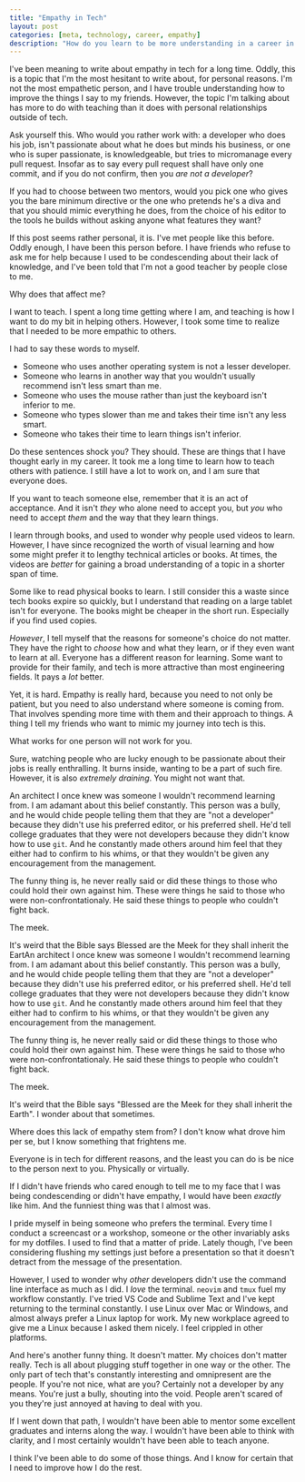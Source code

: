 ```yaml
---
title: "Empathy in Tech"
layout: post
categories: [meta, technology, career, empathy]
description: "How do you learn to be more understanding in a career in tech? Why do we even need empathy?"
---
```


I've been meaning to write about empathy in tech for a long time. Oddly, this
is a topic that I'm the most hesitant to write about, for personal reasons.
I'm not the most empathetic person, and I have trouble understanding how to
improve the things I say to my friends. However, the topic I'm talking about
has more to do with teaching than it does with personal relationships outside
of tech.

Ask yourself this. Who would you rather work with: a developer who does his
job, isn't passionate about what he does but minds his business, or one who
is super passionate, is knowledgeable, but tries to micromanage every pull
request. Insofar as to say every pull request shall have only one commit,
and if you do not confirm, then you *are not a developer*?

If you had to choose between two mentors, would you pick one who gives you
the bare minimum directive or the one who pretends he's a diva and that you
should mimic everything he does, from the choice of his editor to the tools
he builds without asking anyone what features they want?

If this post seems rather personal, it is. I've met people like this before.
Oddly enough, I have been this person before. I have friends who refuse to
ask me for help because I used to be condescending about their lack of
knowledge, and I've been told that I'm not a good teacher by people close
to me.

Why does that affect me?

I want to teach. I spent a long time getting where I am, and teaching is how
I want to do my bit in helping others. However, I took some time to realize
that I needed to be more empathic to others.

I had to say these words to myself.

* Someone who uses another operating system is not a lesser developer.
* Someone who learns in another way that you wouldn't usually recommend isn't
  less smart than me.
* Someone who uses the mouse rather than just the keyboard isn't inferior to
  me.
* Someone who types slower than me and takes their time isn't any less smart.
* Someone who takes their time to learn things isn't inferior.

Do these sentences shock you? They should. These are things that I have thought
early in my career. It took me a long time to learn how to teach others with
patience. I still have a lot to work on, and I am sure that everyone does.

If you want to teach someone else, remember that it is an act of acceptance.
And it isn't *they* who alone need to accept you, but *you* who need to accept
*them* and the way that they learn things.

I learn through books, and used to wonder why people used videos to learn.
However, I have since recognized the worth of visual learning and how some
might prefer it to lengthy technical articles or books. At times, the videos
are *better* for gaining a broad understanding of a topic in a shorter span
of time.

Some like to read physical books to learn. I still consider this a waste since
tech books expire so quickly, but I understand that reading on a large tablet
isn't for everyone. The books might be cheaper in the short run. Especially
if you find used copies.

*However*, I tell myself that the reasons for someone's choice do not matter.
They have the right to *choose* how and what they learn, or if they even
want to learn at all. Everyone has a different reason for learning. Some want
to provide for their family, and tech is more attractive than most engineering
fields. It pays a *lot* better.

Yet, it is hard. Empathy is really hard, because you need to not only be
patient, but you need to also understand where someone is coming from. That
involves spending more time with them and their approach to things. A thing I
tell my friends who want to mimic my journey into tech is this.

What works for one person will not work for you.

Sure, watching people who are lucky enough to be passionate about their jobs
is really enthralling. It burns inside, wanting to be a part of such fire.
However, it is also *extremely draining*. You might not want that.

An architect I once knew was someone I wouldn't recommend learning from. I am
adamant about this belief constantly. This person was a bully, and he would
chide people telling them that they are "not a developer" because they didn't
use his preferred editor, or his preferred shell. He'd tell college graduates
that they were not developers because they didn't know how to use `git`. And
he constantly made others around him feel that they either had to confirm to
his whims, or that they wouldn't be given any encouragement from the
management.

The funny thing is, he never really said or did these things to those who
could hold their own against him. These were things he said to those who were
non-confrontationaly. He said these things to people who couldn't fight back.

The meek.

It's weird that the Bible says Blessed are the Meek for they shall inherit the EartAn architect I once knew was someone I wouldn't recommend learning from. I am
adamant about this belief constantly. This person was a bully, and he would
chide people telling them that they are "not a developer" because they didn't
use his preferred editor, or his preferred shell. He'd tell college graduates
that they were not developers because they didn't know how to use `git`. And
he constantly made others around him feel that they either had to confirm to
his whims, or that they wouldn't be given any encouragement from the
management.

The funny thing is, he never really said or did these things to those who
could hold their own against him. These were things he said to those who were
non-confrontationaly. He said these things to people who couldn't fight back.

The meek.

It's weird that the Bible says "Blessed are the Meek for they shall inherit the
Earth". I wonder about that sometimes.

Where does this lack of empathy stem from? I don't know what drove him per se,
but I know something that frightens me.

Everyone is in tech for different reasons, and the least you can do is be nice
to the person next to you. Physically or virtually.

If I didn't have friends who cared enough to tell me to my face that I was
being condescending or didn't have empathy, I would have been *exactly* like
him. And the funniest thing was that I almost was.

I pride myself in being someone who prefers the terminal. Every time I conduct
a screencast or a workshop, someone or the other invariably asks for my
dotfiles. I used to find that a matter of pride. Lately though, I've been
considering flushing my settings just before a presentation so that it doesn't
detract from the message of the presentation.

However, I used to wonder why *other* developers didn't use the command line
interface as much as I did. I *love* the terminal. `neovim` and `tmux` fuel
my workflow constantly. I've tried VS Code and Sublime Text and I've kept
returning to the terminal constantly. I use Linux over Mac or Windows, and 
almost always prefer a Linux laptop for work. My new workplace agreed to give
me a Linux because I asked them nicely. I feel crippled in other platforms.

And here's another funny thing. It doesn't matter. My choices don't matter
really. Tech is all about plugging stuff together in one way or the other.
The only part of tech that's constantly interesting and omnipresent are the
people. If you're not nice, what are you? Certainly not a developer by any
means. You're just a bully, shouting into the void. People aren't scared of you
they're just annoyed at having to deal with you.

If I went down that path, I wouldn't have been able to mentor some excellent
graduates and interns along the way. I wouldn't have been able to think with
clarity, and I most certainly wouldn't have been able to teach anyone.

I think I've been able to do some of those things. And I know for certain that
I need to improve how I do the rest.


